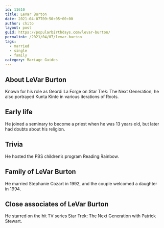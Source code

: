 ```yaml
---
id: 11610
title: LeVar Burton
date: 2021-04-07T09:50:05+00:00
author: chito
layout: post
guid: https://popularbirthdays.com/levar-burton/
permalink: /2021/04/07/levar-burton  
tags:
  - married
  - single
  - family
category: Mariage Guides
---
```

<!--Content-->


          
          
## About LeVar Burton



  Known for his role as Geordi La Forge on Star Trek: The Next Generation, he also portrayed Kunta Kinte in various iterations of Roots.

                
                
## Early life



  He joined a seminary to become a priest when he was 13 years old, but later had doubts about his religion.

                
                
## Trivia



  He hosted the PBS children&#8217;s program Reading Rainbow.

                
                
## Family of LeVar Burton



  He married Stephanie Cozart in 1992, and the couple welcomed a daughter in 1994.

                
                
## Close associates of LeVar Burton



  He starred on the hit TV series Star Trek: The Next Generation with Patrick Stewart.

          
          